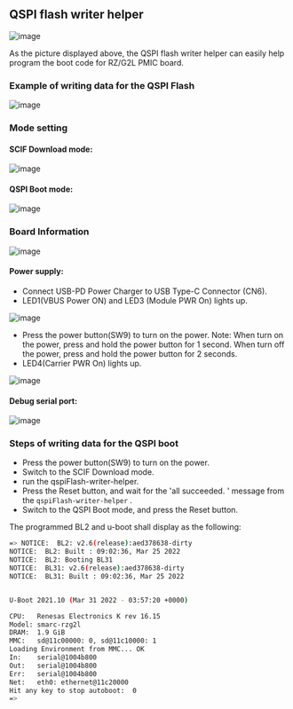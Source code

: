 ## QSPI flash writer helper

![image](https://user-images.githubusercontent.com/33512027/179451756-c41836f8-104f-4f51-aa73-532348ae065d.png)

As the picture displayed above, the QSPI flash writer helper can easily help program the boot code for RZ/G2L PMIC board. 

### Example of writing data for the QSPI Flash

![image](https://user-images.githubusercontent.com/33512027/179450239-b7f716cf-267b-4df6-aa55-5f1809d63d17.png)

### Mode setting

#### SCIF Download mode:

![image](https://user-images.githubusercontent.com/33512027/179448184-b91750da-e556-49e5-b844-b74e335674a1.png)

#### QSPI Boot mode:

![image](https://user-images.githubusercontent.com/33512027/179448284-abae4818-18ca-424e-b89d-30499e988557.png)


### Board Information

![image](https://renesas.info/w/images/3/3d/smarc_series_carrier_board.png)


#### Power supply: 

- Connect USB-PD Power Charger to USB Type-C Connector (CN6).
- LED1(VBUS Power ON) and LED3 (Module PWR On) lights up.

![image](https://user-images.githubusercontent.com/33512027/179449170-6d29c695-0066-494c-9a75-3d45f2b078fc.png)

- Press the power button(SW9) to turn on the power. Note: When turn on the power, press and hold the power button for 1 second. When turn off the power, press and hold the power button for 2 seconds. 
- LED4(Carrier PWR On) lights up.

![image](https://user-images.githubusercontent.com/33512027/179449209-19550510-b772-4b56-b0b7-4ac25b64b65b.png)


#### Debug serial port: 

![image](https://user-images.githubusercontent.com/33512027/179448949-9f045350-70af-4a6b-bbac-d7f9b54d91a6.png)

### Steps of writing data for the QSPI boot

- Press the power button(SW9) to turn on the power. 
- Switch to the SCIF Download mode. 
- run the qspiFlash-writer-helper. 
- Press the Reset button, and wait for the 'all succeeded. ' message from the `qspiFlash-writer-helper` . 
- Switch to the QSPI Boot mode, and press the Reset button. 

The programmed BL2 and u-boot shall display as the following: 

```bash
=> NOTICE:  BL2: v2.6(release):aed378638-dirty
NOTICE:  BL2: Built : 09:02:36, Mar 25 2022
NOTICE:  BL2: Booting BL31
NOTICE:  BL31: v2.6(release):aed378638-dirty
NOTICE:  BL31: Built : 09:02:36, Mar 25 2022


U-Boot 2021.10 (Mar 31 2022 - 03:57:20 +0000)

CPU:   Renesas Electronics K rev 16.15
Model: smarc-rzg2l
DRAM:  1.9 GiB
MMC:   sd@11c00000: 0, sd@11c10000: 1
Loading Environment from MMC... OK
In:    serial@1004b800
Out:   serial@1004b800
Err:   serial@1004b800
Net:   eth0: ethernet@11c20000
Hit any key to stop autoboot:  0
=>
```



